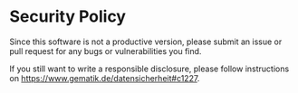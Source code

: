 # Security Policy

Since this software is not a productive version, please submit an issue or pull request for any bugs
or vulnerabilities you find.

If you still want to write a responsible disclosure, please follow instructions
on https://www.gematik.de/datensicherheit#c1227.
